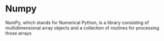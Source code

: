 # Numpy
NumPy, which stands for Numerical Python, is a library consisting of multidimensional array objects and a collection of routines for processing those arrays
